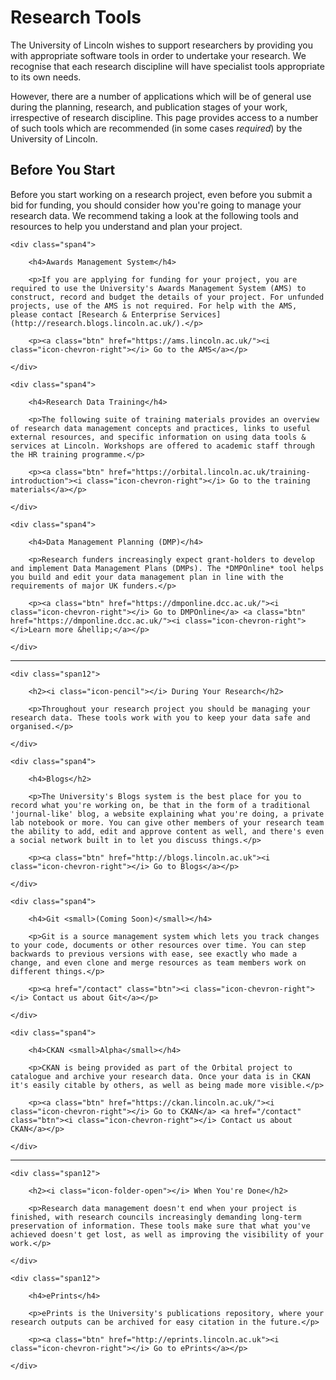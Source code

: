 # <i class="icon-wrench"></i> Research Tools

The University of Lincoln wishes to support researchers by providing you with appropriate software tools in order to undertake your research. We recognise that each research discipline will have specialist tools appropriate to its own needs.

However, there are a number of applications which will be of general use during the planning, research, and publication stages of your work, irrespective of research discipline. This page provides access to a number of such tools which are recommended (in some cases *required*) by the University of Lincoln.

## <i class="icon-check"></i> Before You Start
		
<p>Before you start working on a research project, even before you submit a bid for funding, you should consider how you're going to manage your research data. We recommend taking a look at the following tools and resources to help you understand and plan your project.</p>

<div class="row">

	<div class="span4">
	
		<h4>Awards Management System</h4>
		
		<p>If you are applying for funding for your project, you are required to use the University's Awards Management System (AMS) to construct, record and budget the details of your project. For unfunded projects, use of the AMS is not required. For help with the AMS, please contact [Research & Enterprise Services](http://research.blogs.lincoln.ac.uk/).</p>
		
		<p><a class="btn" href="https://ams.lincoln.ac.uk/"><i class="icon-chevron-right"></i> Go to the AMS</a></p>
		
	</div>

	<div class="span4">
	
		<h4>Research Data Training</h4>
		
		<p>The following suite of training materials provides an overview of research data management concepts and practices, links to useful external resources, and specific information on using data tools & services at Lincoln. Workshops are offered to academic staff through the HR training programme.</p>
		
		<p><a class="btn" href="https://orbital.lincoln.ac.uk/training-introduction"><i class="icon-chevron-right"></i> Go to the training materials</a></p>
		
	</div>
	
	<div class="span4">
	
		<h4>Data Management Planning (DMP)</h4>
		
		<p>Research funders increasingly expect grant-holders to develop and implement Data Management Plans (DMPs). The *DMPOnline* tool helps you build and edit your data management plan in line with the requirements of major UK funders.</p>
		
		<p><a class="btn" href="https://dmponline.dcc.ac.uk/"><i class="icon-chevron-right"></i> Go to DMPOnline</a> <a class="btn" href="https://dmponline.dcc.ac.uk/"><i class="icon-chevron-right"></i>Learn more &hellip;</a></p>
		
	</div>
			
</div>

<hr>

<div class="row">
			
	<div class="span12">
	
		<h2><i class="icon-pencil"></i> During Your Research</h2>
		
		<p>Throughout your research project you should be managing your research data. These tools work with you to keep your data safe and organised.</p>
	
	</div>
			
</div>

<div class="row">
			
	<div class="span4">
	
		<h4>Blogs</h2>
		
		<p>The University's Blogs system is the best place for you to record what you're working on, be that in the form of a traditional 'journal-like' blog, a website explaining what you're doing, a private lab notebook or more. You can give other members of your research team the ability to add, edit and approve content as well, and there's even a social network built in to let you discuss things.</p>
		
		<p><a class="btn" href="http://blogs.lincoln.ac.uk"><i class="icon-chevron-right"></i> Go to Blogs</a></p>
		
	</div>
	
	<div class="span4">
	
		<h4>Git <small>(Coming Soon)</small></h4>
		
		<p>Git is a source management system which lets you track changes to your code, documents or other resources over time. You can step backwards to previous versions with ease, see exactly who made a change, and even clone and merge resources as team members work on different things.</p>
		
		<p><a href="/contact" class="btn"><i class="icon-chevron-right"></i> Contact us about Git</a></p>
		
	</div>
	
	<div class="span4">
	
		<h4>CKAN <small>Alpha</small></h4>
		
		<p>CKAN is being provided as part of the Orbital project to catalogue and archive your research data. Once your data is in CKAN it's easily citable by others, as well as being made more visible.</p>
		
		<p><a class="btn" href="https://ckan.lincoln.ac.uk/"><i class="icon-chevron-right"></i> Go to CKAN</a> <a href="/contact" class="btn"><i class="icon-chevron-right"></i> Contact us about CKAN</a></p>
		
	</div>
</div>

<hr>

<div class="row">
			
	<div class="span12">
	
		<h2><i class="icon-folder-open"></i> When You're Done</h2>
		
		<p>Research data management doesn't end when your project is finished, with research councils increasingly demanding long-term preservation of information. These tools make sure that what you've achieved doesn't get lost, as well as improving the visibility of your work.</p>
	
	</div>
			
</div>

<div class="row">

	<div class="span12">
	
		<h4>ePrints</h4>
		
		<p>ePrints is the University's publications repository, where your research outputs can be archived for easy citation in the future.</p>
		
		<p><a class="btn" href="http://eprints.lincoln.ac.uk"><i class="icon-chevron-right"></i> Go to ePrints</a></p>
		
	</div>
	
</div>